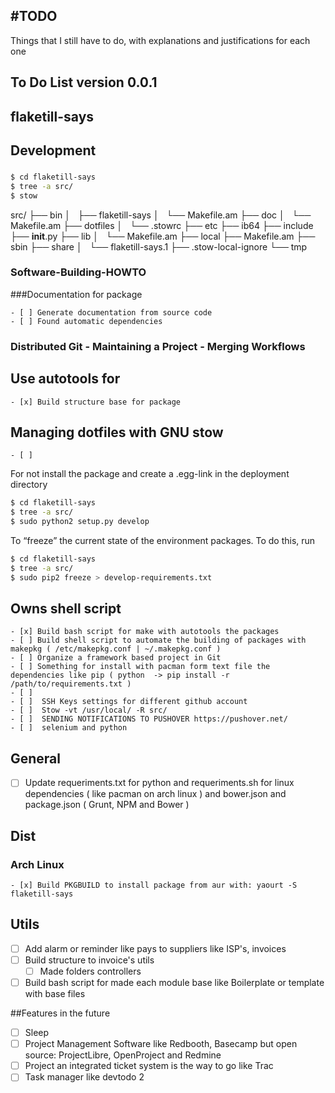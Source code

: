 #TODO
----

Things that I still have to do, with explanations and justifications for each one

## To Do List version 0.0.1

## flaketill-says

## Development


### 
```bash
$ cd flaketill-says
$ tree -a src/
$ stow 
```

src/
├── bin
│   ├── flaketill-says
│   └── Makefile.am
├── doc
│   └── Makefile.am
├── dotfiles
│   └── .stowrc
├── etc
├── ib64
├── include
├── __init__.py
├── lib
│   └── Makefile.am
├── local
├── Makefile.am
├── sbin
├── share
│   └── flaketill-says.1
├── .stow-local-ignore
└── tmp

### Software-Building-HOWTO

###Documentation for package

	- [ ] Generate documentation from source code
	- [ ] Found automatic dependencies 


### Distributed Git - Maintaining a Project - Merging Workflows

## Use autotools for 

	- [x] Build structure base for package

## Managing dotfiles with GNU stow

	- [ ]

For not install the package and create a .egg-link in the deployment directory

```bash
$ cd flaketill-says
$ tree -a src/
$ sudo python2 setup.py develop
```

To “freeze” the current state of the environment packages. To do this, run

```bash
$ cd flaketill-says
$ tree -a src/
$ sudo pip2 freeze > develop-requirements.txt
```

## Owns shell script 

	- [x] Build bash script for make with autotools the packages
	- [ ] Build shell script to automate the building of packages with makepkg ( /etc/makepkg.conf | ~/.makepkg.conf )
	- [ ] Organize a framework based project in Git
	- [ ] Something for install with pacman form text file the dependencies like pip ( python  -> pip install -r /path/to/requirements.txt )
	- [ ]
	- [ ]  SSH Keys settings for different github account
	- [ ]  Stow -vt /usr/local/ -R src/
	- [ ]  SENDING NOTIFICATIONS TO PUSHOVER https://pushover.net/
	- [ ]  selenium and python

## General

- [ ] Update requeriments.txt for python and requeriments.sh for linux dependencies ( like pacman on arch linux ) and 
bower.json and package.json ( Grunt, NPM and Bower  )



## Dist

### Arch Linux
	- [x] Build PKGBUILD to install package from aur with: yaourt -S flaketill-says


## Utils

- [ ] Add alarm or reminder like pays to suppliers like ISP's, invoices 
- [ ] Build structure to invoice's utils
	- [ ] Made folders controllers
- [ ] Build bash script for made each module base like Boilerplate or template with base files

##Features in the future
- [ ] Sleep
- [ ] Project Management Software like Redbooth, Basecamp but open source: ProjectLibre, OpenProject and Redmine
- [ ] Project an integrated ticket system is the way to go like Trac
- [ ] Task manager like devtodo 2